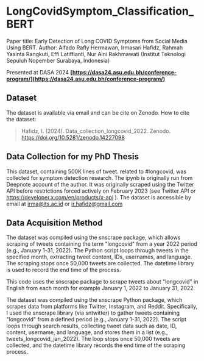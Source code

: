 # LongCovidSymptom_Classification_BERT
Paper title: Early Detection of Long COVID Symptoms from Social Media Using BERT. Author: Alfado Rafly Hermawan, Irmasari Hafidz, Rahmah Yasinta Rangkuti, Effi Latiffianti, Nur Aini Rakhmawati (Institut Teknologi Sepuluh Nopember Surabaya, Indonesia)

Presented at DASA 2024 **[https://dasa24.asu.edu.bh/conference-program/](https://dasa24.asu.edu.bh/conference-program/)**

## Dataset
The dataset is available via email and can be cite on Zenodo. How to cite the dataset: 
> Hafidz, I. (2024). Data_collection_longcovid_2022. Zenodo. https://doi.org/10.5281/zenodo.14227098

## Data Collection for my PhD Thesis
This dataset, containing 500K lines of tweet. related to #longcovid, was collected for symptom detection research. The ipynb is originally run from Deepnote account of the author. It was originally scraped using the Twitter API before restrictions forced actively on February 2023 (see Twitter API or https://developer.x.com/en/products/x-api ).
The dataset is accessible by email at irma@its.ac.id or ir.hafidz@gmail.com

## Data Acquisition Method
The dataset was compiled using the snscrape package, which allows scraping of tweets containing the term "longcovid" from a year 2022 period (e.g., January 1-31, 2022). The Python script loops through tweets in the specified month, extracting tweet content, IDs, usernames, and language. The scraping stops once 50,000 tweets are collected. The datetime library is used to record the end time of the process.

This code uses the snscrape package to scrape tweets about "longcovid" in English from each month for example January 1, 2022 to January 31, 2022.

The dataset was compiled using the snscrape Python package, which scrapes data from platforms like Twitter, Instagram, and Reddit. Specifically, I used the snscrape library (via sntwitter) to gather tweets containing "longcovid" from a defined period (e.g., January 1-31, 2022). The script loops through search results, collecting tweet data such as date, ID, content, username, and language, and stores them in a list (e.g., tweets_longcovid_jan_2022). The loop stops once 50,000 tweets are collected, and the datetime library records the end time of the scraping process.
